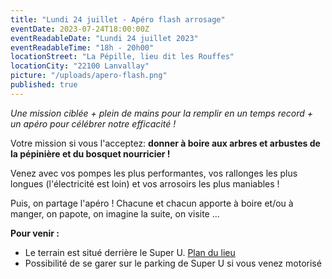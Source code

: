 ```yaml
---
title: "Lundi 24 juillet - Apéro flash arrosage"
eventDate: 2023-07-24T18:00:00Z
eventReadableDate: "Lundi 24 juillet 2023"
eventReadableTime: "18h - 20h00"
locationStreet: "La Pépille, lieu dit les Rouffes"
locationCity: "22100 Lanvallay"
picture: "/uploads/apero-flash.png"
published: true
---
```


*Une mission ciblée + plein de mains pour la remplir en un temps record + un apéro pour célébrer notre efficacité !*

Votre mission si vous l'acceptez: **donner à boire aux arbres et arbustes de la pépinière et du bosquet nourricier !**

<!--more-->

Venez avec vos pompes les plus performantes, vos rallonges les plus longues (l'électricité est loin) et vos arrosoirs les plus maniables !

Puis, on partage l'apéro ! Chacune et chacun apporte à boire et/ou à manger, on papote, on imagine la suite, on visite ...


**Pour venir :**

- Le terrain est situé derrière le Super U. [Plan du lieu](https://www.openstreetmap.org/#map=17/48.44885/-2.01522&layers=N)
- Possibilité de se garer sur le parking de Super U si vous venez motorisé
<!--more-->

